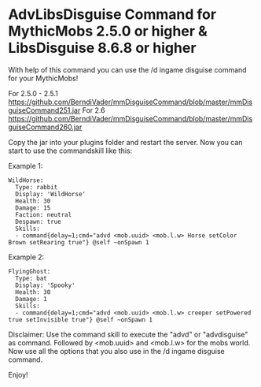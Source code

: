 # AdvLibsDisguise Command for MythicMobs 2.5.0 or higher & LibsDisguise 8.6.8 or higher


With help of this command you can use the /d ingame disguise command for your MythicMobs! 

For 2.5.0 - 2.5.1 https://github.com/BerndiVader/mmDisguiseCommand/blob/master/mmDisguiseCommand251.jar
For 2.6 https://github.com/BerndiVader/mmDisguiseCommand/blob/master/mmDisguiseCommand260.jar

Copy the jar into your plugins folder and restart the server. Now you can start to use the commandskill like this:

Example 1:

```
WildHorse:
  Type: rabbit
  Display: 'WildHorse'
  Health: 30
  Damage: 15
  Faction: neutral
  Despawn: true
  Skills:
  - command{delay=1;cmd="advd <mob.uuid> <mob.l.w> Horse setColor Brown setRearing true"} @self ~onSpawn 1
```

Example 2:

```
FlyingGhost:
  Type: bat
  Display: 'Spooky'
  Health: 30
  Damage: 1
  Skills:
  - command{delay=1;cmd="advd <mob.uuid> <mob.l.w> creeper setPowered true setInvisible true"} @self ~onSpawn 1
```


Disclaimer: Use the command skill to execute the "advd" or "advdisguise" as command. Followed by <mob.uuid> and <mob.l.w> for the mobs world. Now use all the options that you also use in the /d ingame disguise command. 

Enjoy!

